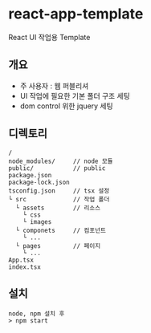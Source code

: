 # react-app-template

React UI 작업용 Template

## 개요

- 주 사용자 : 웹 퍼블리셔  
- UI 작업에 필요한 기본 폴더 구조 세팅  
- dom control 위한 jquery 세팅

## 디렉토리  
```
/
node_modules/     // node 모듈
public/           // public
package.json
package-lock.json
tsconfig.json     // tsx 설정
└ src             // 작업 폴더
  └ assets        // 리소스
    └ css
    └ images
  └ componets     // 컴포넌트
    └ ...
  └ pages         // 페이지
    └ ...
App.tsx
index.tsx
```

## 설치
```
node, npm 설치 후
> npm start
```